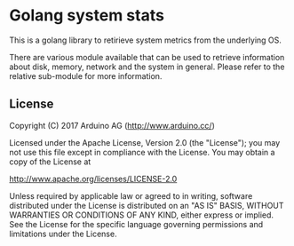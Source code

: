 # Golang system stats

This is a golang library to retirieve system metrics from the underlying OS.

There are various module available that can be used to retrieve information about disk, memory, network and the system in general.
Please refer to the relative sub-module for more information.

## License

Copyright (C) 2017  Arduino AG (http://www.arduino.cc/)

Licensed under the Apache License, Version 2.0 (the "License");
you may not use this file except in compliance with the License.
You may obtain a copy of the License at

http://www.apache.org/licenses/LICENSE-2.0

Unless required by applicable law or agreed to in writing, software
distributed under the License is distributed on an "AS IS" BASIS,
WITHOUT WARRANTIES OR CONDITIONS OF ANY KIND, either express or implied.
See the License for the specific language governing permissions and
limitations under the License.

